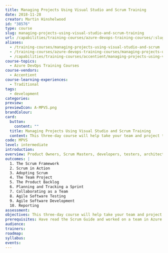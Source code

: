 ```yaml
---
title: Managing Projects Using Visual Studio and Scrum Training
date: 2018-11-28
creator: Martin Hinshelwood
id: "38576"
type: course
slug: managing-projects-using-visual-studio-and-scrum-training
url: /capabilities/training-courses/azure-devops-training-courses/:slug/
aliases:
  - /training-courses/managing-projects-using-visual-studio-and-scrum
  - /training-courses/azure-devops-training-courses/managing-projects-using-visual-studio-and-scrum-training/
  - /capabilities/training-courses/accentient/managing-projects-using-visual-studio-and-scrum
course-topics:
  - Azure DevOps Training Courses
course-vendors:
  - Accentient
course-learning-experiences:
  - Traditional
tags:
  - development
categories:
preview:
previewIcon: A-MPVS.png
brandColour:
card:
  button:
    content: ""
  title: Managing Projects Using Visual Studio and Scrum Training
  content: This three‐day course will help take your team and project to the next level. Using a combination of lecture, demonstrations, hands‐on activities, and team‐based exercises, attendees will experience how to deliver software using the Scrum framework and the corresponding tools and practices in Visual Studio.
code: MPVS
level: intermediate
introduction:
overview: Product Owners, Scrum Masters, developers, testers, architects, business analysts, team leaders, and managers who want to improve the way their software is delivered should attend this class. Both technical and non‐technical people will benefit from the discussions. Having some project management and software development experience, either as a team member or as a project manager, is preferred. Experience with Agile software development, Scrum and Visual Studio are also helpful, but not required. Attendees should read and be familiar with the [Scrum Guide](https://scrumguides.com).
outcomes: |
  1. The Scrum Framework
  2. Scrum in Action
  3. Adopting Scrum
  4. The Team Project
  5. The Product Backlog
  6. Planning and Tracking a Sprint
  7. Collaborating as a Team
  8. Agile Software Testing
  9. Agile Software Development
  10. Reporting
assessment:
objectives: This three‐day course will help take your team and project to the next level. Using a combination of lecture, demonstrations, hands‐on activities, and team‐based exercises, attendees will experience how to deliver software using the Scrum framework and the corresponding tools and practices in Visual Studio.
prerequisites: Have read the Scrum Guide and worked on a team in Azure DevOps.
audience:
trainers:
roadmap:
syllabus:
events:
---
```

